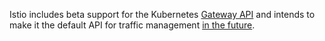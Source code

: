 ---
---
Istio includes beta support for the Kubernetes [Gateway API](https://gateway-api.sigs.k8s.io/) and intends
to make it the default API for traffic management [in the future](/blog/2022/gateway-api-beta/).

